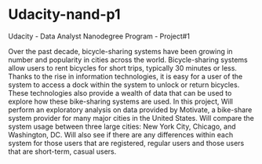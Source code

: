 # Udacity-nand-p1
Udacity - Data Analyst Nanodegree Program - Project#1

Over the past decade, bicycle-sharing systems have been growing in number and popularity in cities across the world. Bicycle-sharing systems allow users to rent bicycles for short trips, typically 30 minutes or less. Thanks to the rise in information technologies, it is easy for a user of the system to access a dock within the system to unlock or return bicycles. These technologies also provide a wealth of data that can be used to explore how these bike-sharing systems are used.
In this project, Will perform an exploratory analysis on data provided by Motivate, a bike-share system provider for many major cities in the United States. Will compare the system usage between three large cities: New York City, Chicago, and Washington, DC. Will also see if there are any differences within each system for those users that are registered, regular users and those users that are short-term, casual users.

